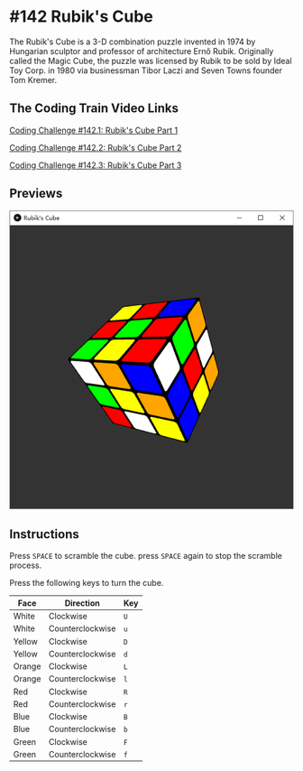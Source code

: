 # #142 Rubik's Cube

The Rubik's Cube is a 3-D combination puzzle invented in 1974 by Hungarian sculptor and professor of architecture Ernő Rubik. Originally called the Magic Cube, the puzzle was licensed by Rubik to be sold by Ideal Toy Corp. in 1980 via businessman Tibor Laczi and Seven Towns founder Tom Kremer.

## The Coding Train Video Links

[Coding Challenge #142.1: Rubik's Cube Part 1](https://youtu.be/9PGfL4t-uqE)

[Coding Challenge #142.2: Rubik's Cube Part 2](https://youtu.be/EGmVulED_4M)

[Coding Challenge #142.3: Rubik's Cube Part 3](https://youtu.be/8U2gsbNe1Uo)

## Previews

![The Rubik's Cube preview](https://raw.githubusercontent.com/AlumiK/images/main/coding-train/rubiks_cube_preview.png)

## Instructions

Press `SPACE` to scramble the cube. press `SPACE` again to stop the scramble process.

Press the following keys to turn the cube.

| Face | Direction | Key |
| ----- | ----- | ----- |
| White | Clockwise | `U` |
| White | Counterclockwise | `u` |
| Yellow | Clockwise | `D` |
| Yellow | Counterclockwise | `d` |
| Orange | Clockwise | `L` |
| Orange | Counterclockwise | `l` |
| Red | Clockwise | `R` |
| Red | Counterclockwise | `r` |
| Blue | Clockwise | `B` |
| Blue | Counterclockwise | `b` |
| Green | Clockwise | `F` |
| Green | Counterclockwise | `f` |
